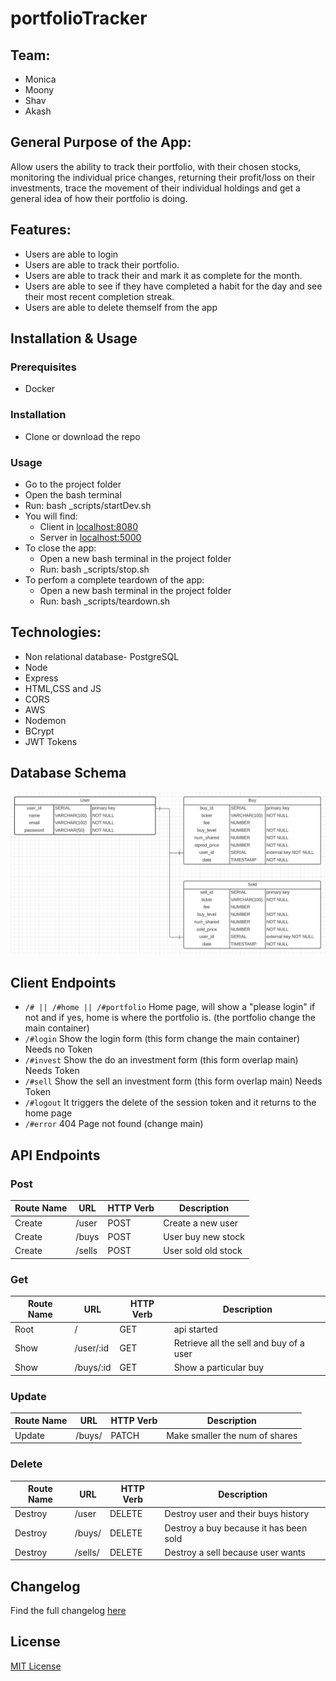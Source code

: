 # portfolioTracker

## Team:

- Monica
- Moony
- Shav
- Akash

## General Purpose of the App:

Allow users the ability to track their portfolio, with their chosen stocks, monitoring the individual price changes, returning their profit/loss on their investments, trace the movement of their individual holdings and get a general idea of how their portfolio is doing.

## Features:

- Users are able to login
- Users are able to track their portfolio.
- Users are able to track their and mark it as complete for the month.
- Users are able to see if they have completed a habit for the day and see their most recent completion streak.
- Users are able to delete themself from the app


## Installation & Usage

### Prerequisites
- Docker

### Installation
- Clone or download the repo

### Usage
- Go to the project folder
- Open the bash terminal
- Run: bash _scripts/startDev.sh
- You will find:
  - Client in [localhost:8080](http://localhost:8080/)
  - Server in [localhost:5000](http://localhost:5000/)
- To close the app:
  - Open a new bash terminal in the project folder
  - Run: bash _scripts/stop.sh
- To perfom a complete teardown of the app:
  - Open a new bash terminal in the project folder
  - Run: bash _scripts/teardown.sh
  
## Technologies:

- Non relational database- PostgreSQL
- Node
- Express
- HTML,CSS and JS
- CORS
- AWS
- Nodemon
- BCrypt
- JWT Tokens

## Database Schema
![Database Schema](./readme-src/DB-schema.JPG)

## Client Endpoints

 - `/# || /#home || /#portfolio` Home page, will show a "please login" if not and if yes, home is where the portfolio is. (the portfolio change the main container)
 - `/#login` Show the login form (this form change the main container) Needs no Token
 - `/#invest` Show the do an investment form (this form overlap main) Needs Token
 - `/#sell` Show the sell an investment form (this form overlap main) Needs Token
 - `/#logout` It triggers the delete of the session token and it returns to the home page 
 - `/#error` 404 Page not found (change main)


## API Endpoints

### Post 

| Route Name | URL | HTTP Verb | Description |
|-----|----|----|--|
| Create | /user | POST | Create a new user | 
| Create | /buys | POST | User buy new stock |
| Create | /sells | POST | User sold old stock |


### Get

| Route Name | URL | HTTP Verb | Description |
|-----|----|----|--|
| Root | / | GET | api started |
| Show | /user/:id | GET | Retrieve all the sell and buy of a user |
| Show | /buys/:id | GET | Show a particular buy |

###  Update

| Route Name | URL | HTTP Verb | Description |
|-----|----|----|--|
| Update | /buys/ | PATCH | Make smaller the num of shares |

### Delete

| Route Name | URL | HTTP Verb | Description |
|-----|----|----|--|
| Destroy | /user | DELETE | Destroy user and their buys history |
| Destroy | /buys/ | DELETE | Destroy a buy because it has been sold |
| Destroy | /sells/ | DELETE | Destroy a sell because user wants |


## Changelog 

Find the full changelog [here](./changelog.md)

## License

[MIT License](https://opensource.org/licenses/mit-license.php)
